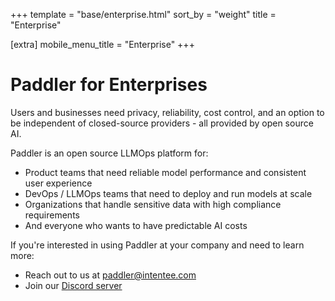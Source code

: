+++
template = "base/enterprise.html"
sort_by = "weight"
title = "Enterprise"

[extra]
mobile_menu_title = "Enterprise"
+++

# Paddler for Enterprises
    
Users and businesses need privacy, reliability, cost control, and an option to be independent of closed-source providers - all provided by open source AI.
    
    
Paddler is an open source LLMOps platform for:
- Product teams that need reliable model performance and consistent user experience
- DevOps / LLMOps teams that need to deploy and run models at scale
- Organizations that handle sensitive data with high compliance requirements
- And everyone who wants to have predictable AI costs
    

If you're interested in using Paddler at your company and need to learn more:
- Reach out to us at <a href="mailto:paddler@intentee.com">paddler@intentee.com</a>
- Join our <a href="https://discord.gg/92x3Z8a4gj" target="_blank">Discord server</a>
